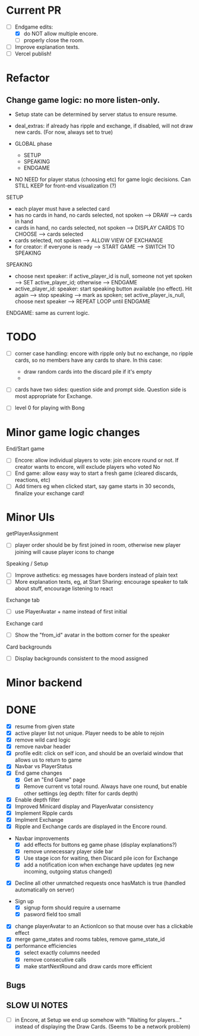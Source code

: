 # Current PR

* [ ] Endgame edits: 
    * [x] do NOT allow multiple encore. 
    * [ ] properly close the room. 
* [ ] Improve explanation texts. 
* [ ] Vercel publish!

# Refactor

## Change game logic: no more listen-only. 
* Setup state can be determined by server status to ensure resume. 
* deal_extras: if already has ripple and exchange, if disabled, will not draw new cards. (For now, always set to true)

* GLOBAL phase
    - SETUP
    - SPEAKING
    - ENDGAME

* NO NEED for player status (choosing etc) for game logic decisions. Can STILL KEEP for front-end visualization (?) 

SETUP
- each player must have a selected card
- has no cards in hand, no cards selected, not spoken --> DRAW --> cards in hand
- cards in hand, no cards selected, not spoken --> DISPLAY CARDS TO CHOOSE --> cards selected
- cards selected, not spoken --> ALLOW VIEW OF EXCHANGE
- for creator: if everyone is ready --> START GAME --> SWITCH TO SPEAKING

SPEAKING
- choose next speaker: if active_player_id is null, someone not yet spoken --> SET active_player_id; otherwise --> ENDGAME
- active_player_id: speaker: start speaking button available (no effect). Hit again --> stop speaking --> mark as spoken; set active_player_is_null, choose next speaker --> REPEAT LOOP until ENDGAME

ENDGAME: same as current logic. 











# TODO

* [ ] corner case handling: encore with ripple only but no exchange, no ripple cards, so no members have any cards to share. In this case:
    - draw random cards into the discard pile if it's empty
    - 
* [ ] cards have two sides: question side and prompt side. Question side is most appropriate for Exchange. 
* [ ] level 0 for playing with Bong


# Minor game logic changes

End/Start game
* [ ] Encore: allow individual players to vote: join encore round or not. If creator wants to encore, will exclude players who voted No
* [ ] End game: allow easy way to start a fresh game (cleared discards, reactions, etc)
* [ ] Add timers eg when clicked start, say game starts in 30 seconds, finalize your exchange card!

# Minor UIs


getPlayerAssignment
* [ ] player order should be by first joined in room, otherwise new player joining will cause player icons to change


Speaking / Setup
* [ ] Improve asthetics: eg messages have borders instead of plain text
* [ ] More explanation texts, eg, at Start Sharing: encourage speaker to talk about stuff, encourage listening to react

Exchange tab
* [ ] use PlayerAvatar + name instead of first initial


Exchange card
* [ ] Show the "from_id" avatar in the bottom corner for the speaker

Card backgrounds
* [ ] Display backgrounds consistent to the mood assigned


# Minor backend


# DONE
* [x] resume from given state
* [x] active player list not unique. Player needs to be able to rejoin
* [x] remove wild card logic
* [x] remove navbar header
* [x] profile edit: click on self icon, and should be an overlaid window that allows us to return to game
* [x] Navbar vs PlayerStatus
* [x] End game changes
    * [x] Get an "End Game" page
    * [x] Remove current vs total round. Always have one round, but  enable other settings (eg depth: filter for cards depth)
* [x] Enable depth filter
* [x] Improved Minicard display and PlayerAvatar consistency
* [x] Implement Ripple cards
* [x] Implment Exchange
* [x] Ripple and Exchange cards are displayed in the Encore round. 
* Navbar improvements
    * [x] add effects for buttons eg game phase (display explanations?)
    * [x] remove unnecessary player side bar
    * [x] Use stage icon for waiting, then Discard pile icon for Exchange
    * [x] add a notification icon when exchange have updates (eg new incoming, outgoing status changed)
* [x] Decline all other unmatched requests once hasMatch is true (handled automatically on server)
* Sign up
    * [x] signup form should require a username
    * [x] pasword field too small
* [x] change playerAvatar to an ActionIcon so that mouse over has a clickable effect
* [x] merge game_states and rooms tables, remove game_state_id
* [x] performance efficiencies
    * [x] select exactly columns needed
    * [x] remove consecutive calls
    * [x] make startNextRound and draw cards more efficient

## Bugs

## SLOW UI NOTES
* [ ] in Encore, at Setup we end up somehow with "Waiting for players..." instead of displaying the Draw Cards. (Seems to be a network problem)